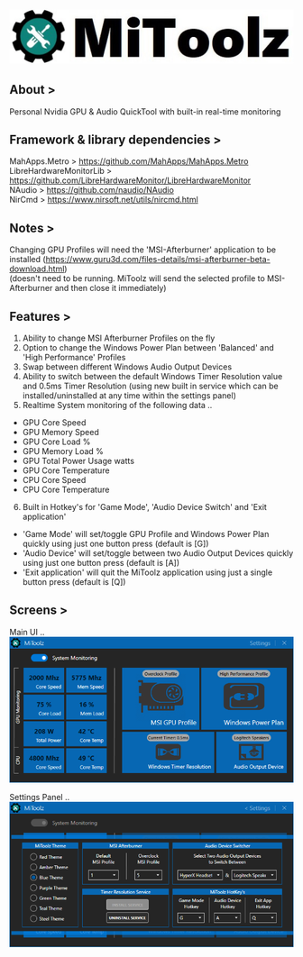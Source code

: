 ## ![](images/MiToolz_ImageBanner.jpg)


## About >
Personal Nvidia GPU &amp; Audio QuickTool with built-in real-time monitoring


## Framework & library dependencies >
MahApps.Metro > https://github.com/MahApps/MahApps.Metro  
LibreHardwareMonitorLib > https://github.com/LibreHardwareMonitor/LibreHardwareMonitor  
NAudio > https://github.com/naudio/NAudio  
NirCmd > https://www.nirsoft.net/utils/nircmd.html  


## Notes >
 Changing GPU Profiles will need the 'MSI-Afterburner' application to be installed (https://www.guru3d.com/files-details/msi-afterburner-beta-download.html)  
  (doesn't need to be running. MiToolz will send the selected profile to MSI-Afterburner and then close it immediately)


## Features >
1. Ability to change MSI Afterburner Profiles on the fly  
2. Option to change the Windows Power Plan between 'Balanced' and 'High Performance' Profiles  
3. Swap between different Windows Audio Output Devices  
4. Ability to switch between the default Windows Timer Resolution value and 0.5ms Timer Resolution (using new built in service   which can be installed/uninstalled at any time within the settings panel)  
5. Realtime System monitoring of the following data ..  
  - GPU Core Speed
  - GPU Memory Speed
  - GPU Core Load %
  - GPU Memory Load %
  - GPU Total Power Usage watts
  - GPU Core Temperature
  - CPU Core Speed
  - CPU Core Temperature
6. Built in Hotkey's for 'Game Mode', 'Audio Device Switch' and 'Exit application'
  - 'Game Mode' will set/toggle GPU Profile and Windows Power Plan quickly using just one button press (default is [G])
  - 'Audio Device' will set/toggle between two Audio Output Devices quickly using just one button press (default is [A])
  - 'Exit application' will quit the MiToolz application using just a single button press (default is [Q])

## Screens >

Main UI ..  
![](images/MiToolz_ImageA.png)

Settings Panel ..  
![](images/MiToolz_ImageB.png)
